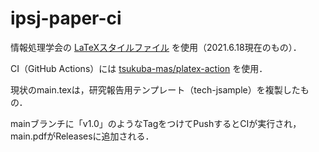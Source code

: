 # ipsj-paper-ci

情報処理学会の [LaTeXスタイルファイル](http://www.ipsj.or.jp/journal/submit/style.html) を使用（2021.6.18現在のもの）．

CI（GitHub Actions）には [tsukuba-mas/platex-action](https://github.com/tsukuba-mas/platex-action) を使用．

現状のmain.texは，研究報告用テンプレート（tech-jsample）を複製したもの．

mainブランチに「v1.0」のようなTagをつけてPushするとCIが実行され，main.pdfがReleasesに追加される．
